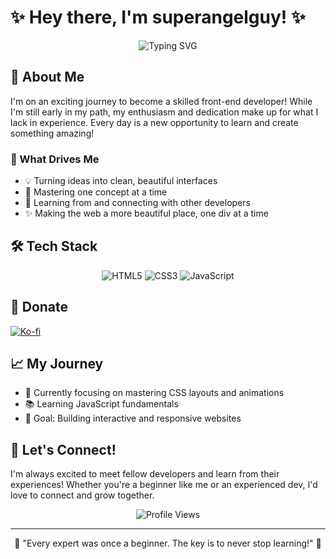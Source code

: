 # ✨ Hey there, I'm superangelguy! ✨

<div align="center">
  <img src="https://readme-typing-svg.herokuapp.com?font=Fira+Code&pause=1000&color=00F7C3&center=true&vCenter=true&width=435&lines=Front-End+Developer;Learning+and+Growing+Every+Day;Passionate+about+Web+Development" alt="Typing SVG" />
</div>

## 🚀 About Me
I'm on an exciting journey to become a skilled front-end developer! While I'm still early in my path, my enthusiasm and dedication make up for what I lack in experience. Every day is a new opportunity to learn and create something amazing!

### 🌟 What Drives Me
- 💡 Turning ideas into clean, beautiful interfaces
- 🎯 Mastering one concept at a time
- 🤝 Learning from and connecting with other developers
- ✨ Making the web a more beautiful place, one div at a time

## 🛠️ Tech Stack
<div align="center">
  
  ![HTML5](https://img.shields.io/badge/HTML5-E34F26?style=for-the-badge&logo=html5&logoColor=white)
  ![CSS3](https://img.shields.io/badge/CSS3-1572B6?style=for-the-badge&logo=css3&logoColor=white)
  ![JavaScript](https://img.shields.io/badge/JavaScript-Learning-yellow?style=for-the-badge&logo=javascript&logoColor=F7DF1E)
  
</div>

## 💖 Donate

[![Ko-fi](https://img.shields.io/badge/Ko--fi-Donate-ff5e5b?logo=kofi&logoColor=white)](https://ko-fi.com/superangelguy)

## 📈 My Journey
- 🌱 Currently focusing on mastering CSS layouts and animations
- 📚 Learning JavaScript fundamentals
- 🎯 Goal: Building interactive and responsive websites

## 🤝 Let's Connect!
I'm always excited to meet fellow developers and learn from their experiences! Whether you're a beginner like me or an experienced dev, I'd love to connect and grow together.

<div align="center">
  
  ![Profile Views](https://komarev.com/ghpvc/?username=superangelguy&color=brightgreen&style=flat-square)
  
</div>

---
<div align="center">
  💫 "Every expert was once a beginner. The key is to never stop learning!" 💫
</div> 

